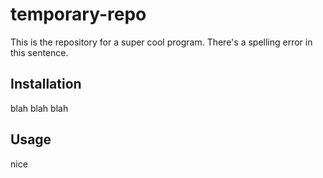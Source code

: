 # temporary-repo

This is the repository for a super cool program. There's a spelling error in this sentence.

## Installation

blah blah blah

## Usage

nice
